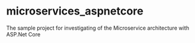 # microservices_aspnetcore
The sample project for investigating of the Microservice architecture with ASP.Net Core
